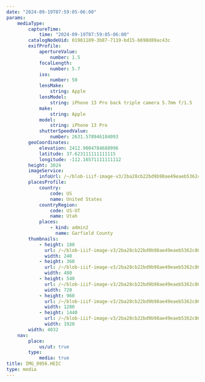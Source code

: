 ```yaml
---
date: "2024-09-19T07:59:05-06:00"
params:
    mediaType:
        captureTime:
            time: "2024-09-19T07:59:05-06:00"
        catalogNodeUid: 01981189-3b87-7119-bd15-b698d89ac43c
        exifProfile:
            apertureValue:
                number: 1.5
            focalLength:
                number: 5.7
            iso:
                number: 50
            lensMake:
                string: Apple
            lensModel:
                string: iPhone 13 Pro back triple camera 5.7mm f/1.5
            make:
                string: Apple
            model:
                string: iPhone 13 Pro
            shutterSpeedValue:
                number: 2631.578946184093
        geoCoordinates:
            elevation: 2412.9004784688996
            latitude: 37.623111111111115
            longitude: -112.16571111111112
        height: 3024
        imageService:
            infoUrl: /~/blob-iiif-image-v3/2ba28cb22bd9b98ae49eaeb5362c86c1f87c9fd2a27dba09405f7d50c5226598/info.json
        placesProfile:
            country:
                code: US
                name: United States
            countryRegion:
                code: US-UT
                name: Utah
            places:
                - kind: admin2
                  name: Garfield County
        thumbnails:
            - height: 180
              url: /~/blob-iiif-image-v3/2ba28cb22bd9b98ae49eaeb5362c86c1f87c9fd2a27dba09405f7d50c5226598/full/240%2C180/0/default.jpg
              width: 240
            - height: 360
              url: /~/blob-iiif-image-v3/2ba28cb22bd9b98ae49eaeb5362c86c1f87c9fd2a27dba09405f7d50c5226598/full/480%2C360/0/default.jpg
              width: 480
            - height: 540
              url: /~/blob-iiif-image-v3/2ba28cb22bd9b98ae49eaeb5362c86c1f87c9fd2a27dba09405f7d50c5226598/full/720%2C540/0/default.jpg
              width: 720
            - height: 960
              url: /~/blob-iiif-image-v3/2ba28cb22bd9b98ae49eaeb5362c86c1f87c9fd2a27dba09405f7d50c5226598/full/1280%2C960/0/default.jpg
              width: 1280
            - height: 1440
              url: /~/blob-iiif-image-v3/2ba28cb22bd9b98ae49eaeb5362c86c1f87c9fd2a27dba09405f7d50c5226598/full/1920%2C1440/0/default.jpg
              width: 1920
        width: 4032
    nav:
        place:
            us/ut: true
        type:
            media: true
title: IMG_0956.HEIC
type: media
---
```

